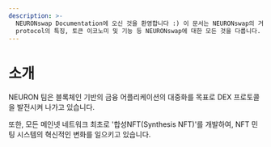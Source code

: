 ```yaml
---
description: >-
  NEURONswap Documentation에 오신 것을 환영합니다 :) 이 문서는 NEURONswap의 거버넌스, 프로덕트, NEURON
  protocol의 특징, 토큰 이코노미 및 기능 등 NEURONswap에 대한 모든 것을 다룹니다.
---
```


# 소개

NEURON 팀은 블록체인 기반의 금융 어플리케이션의 대중화를 목표로 DEX 프로토콜을 발전시켜 나가고 있습니다.&#x20;

또한, 모든 메인넷 네트워크 최초로 '합성NFT(Synthesis NFT)'를 개발하여, NFT 민팅 시스템의 혁신적인 변화를 일으키고 있습니다.
